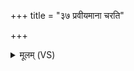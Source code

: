 +++
title = "३७ प्रवीयमाना चरति"

+++
<details><summary>मूलम् (VS)</summary>

प्र॑वी॒यमा॑ना चरति क्रु॒द्धा गोप॑तये व॒शा।  
वे॒हतं॑ मा॒ मन्य॑मानो मृ॒त्योः पाशे॑षु बध्यताम् ॥
</details>